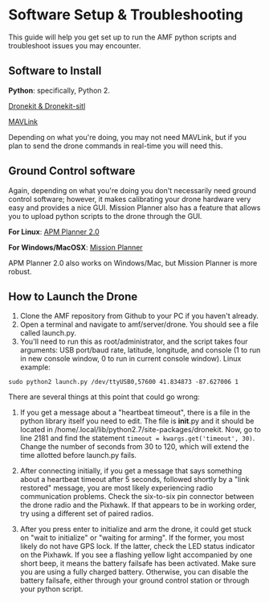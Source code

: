 # Software Setup & Troubleshooting

This guide will help you get set up to run the AMF python scripts and troubleshoot issues you may encounter.

## Software to Install

**Python**: specifically, Python 2.

[Dronekit & Dronekit-sitl](http://python.dronekit.io/guide/quick_start.html#installation)

[MAVLink](https://mavlink.io/en/getting_started/installation.html)

Depending on what you're doing, you may not need MAVLink, but if you plan to send the drone commands in real-time you will need this.

## Ground Control software

Again, depending on what you're doing you don't necessarily need ground control software; however, it makes calibrating your drone hardware very easy and provides a nice GUI. Mission Planner also has a feature that allows you to upload python scripts to the drone through the GUI.

**For Linux**: [APM Planner 2.0](http://ardupilot.org/planner2/docs/installing-apm-planner-2.html)

**For Windows/MacOSX**: [Mission Planner](http://ardupilot.org/planner/docs/common-install-mission-planner.html)

APM Planner 2.0 also works on Windows/Mac, but Mission Planner is more robust.

## How to Launch the Drone

1. Clone the AMF repository from Github to your PC if you haven't already.
2. Open a terminal and navigate to amf/server/drone. You should see a file called launch.py.
3. You'll need to run this as root/administrator, and the script takes four arguments: USB port/baud rate, latitude, longitude, and console (1 to run in new console window, 0 to run in current console window). Linux example:

`sudo python2 launch.py /dev/ttyUSB0,57600 41.834873 -87.627006 1`

There are several things at this point that could go wrong:

1. If you get a message about a "heartbeat timeout", there is a file in the python library itself you need to edit. The file is __init__.py and it should be located in /home/.local/lib/python2.7/site-packages/dronekit. Now, go to line 2181 and find the statement `timeout = kwargs.get('timeout', 30)`. Change the number of seconds from 30 to 120, which will extend the time allotted before launch.py fails.

2. After connecting initially, if you get a message that says something about a heartbeat timeout after 5 seconds, followed shortly by a "link restored" message, you are most likely experiencing radio communication problems. Check the six-to-six pin connector between the drone radio and the Pixhawk. If that appears to be in working order, try using a different set of paired radios.

3. After you press enter to initialize and arm the drone, it could get stuck on "wait to initialize" or "waiting for arming". If the former, you most likely do not have GPS lock. If the latter, check the LED status indicator on the Pixhawk. If you see a flashing yellow light accompanied by one short beep, it means the battery failsafe has been activated. Make sure you are using a fully charged battery. Otherwise, you can disable the battery failsafe, either through your ground control station or through your python script. 
